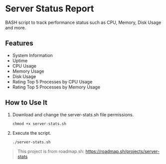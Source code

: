 # Server Status Report
BASH script to track performance status such as CPU, Memory, Disk Usage and more.

## Features
- System Information
- Uptime
- CPU Usage
- Memory Usage
- Disk Usage
- Rating Top 5 Processes by CPU Usage
- Rating Top 5 Processes by Memory Usage

## How to Use It
1. Download and change the server-stats.sh file permissions.
   
   `chmod +x server-stats.sh`
3. Execute the script.
   
   `./server-stats.sh`

> This project is from roadmap.sh:
> https://roadmap.sh/projects/server-stats
